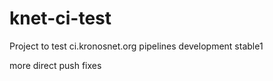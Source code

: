 # knet-ci-test
Project to test ci.kronosnet.org pipelines development stable1

more direct push fixes
